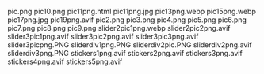 pic.png
pic10.png
pic11png.html
pic11png.jpg
pic13png.webp
pic15png.webp
pic17png.jpg
pic19png.avif
pic2.png
pic3.png
pic4.png
pic5.png
pic6.png
pic7.png
pic8.png
pic9.png
slider2pic1png.webp
slider2pic2png.avif
slider3pic1png.avif
slider3pic2png.avif
slider3pic3png.avif
slider3picpng.PNG
sliderdiv1png.PNG
sliderdiv2pic.PNG
sliderdiv2png.avif
sliderdiv3png.PNG
stickers1png.avif
stickers2png.avif
stickers3png.avif
stickers4png.avif
stickers5png.avif
